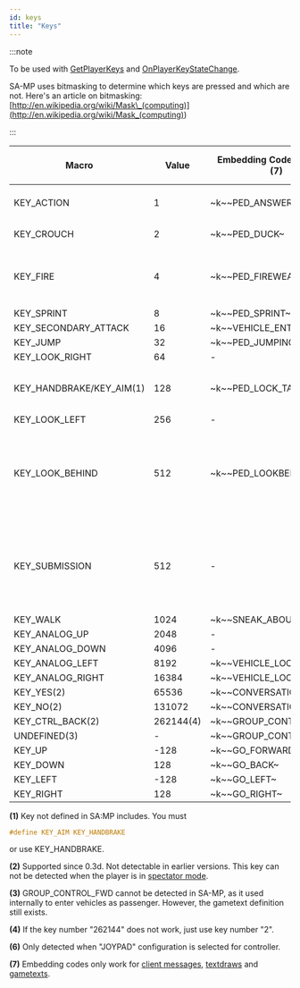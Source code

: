 ```yaml
---
id: keys
title: "Keys"
---
```


:::note

To be used with [GetPlayerKeys](../functions/GetPlayerKeys) and [OnPlayerKeyStateChange](../callbacks/OnPlayerKeyStateChange).

SA-MP uses bitmasking to determine which keys are pressed and which are not. Here's an article on bitmasking: [http://en.wikipedia.org/wiki/Mask\_(computing)](<http://en.wikipedia.org/wiki/Mask_(computing)>)

:::

| Macro | Value | Embedding Code (On Foot) (7) | Embedding Code (In Vehicle) (7) | Default Key (On Foot) | Default Key (In Vehicle) |
| --- | --- | --- | --- | --- | --- |
| KEY_ACTION | 1 | ~k~~PED_ANSWER_PHONE~ | ~k~~VEHICLE_FIREWEAPON_ALT~ | TAB | ALT GR / LCTRL / NUM0 |
| KEY_CROUCH | 2 | ~k~~PED_DUCK~ | ~k~~VEHICLE_HORN~ | C | H / CAPSLOCK |
| KEY_FIRE | 4 | ~k~~PED_FIREWEAPON~ | ~k~~VEHICLE_FIREWEAPON~ | LCTRL / LMB (Left Mouse Button) | LALT |
| KEY_SPRINT | 8 | ~k~~PED_SPRINT~ | ~k~~VEHICLE_ACCELERATE~ | SPACE | W |
| KEY_SECONDARY_ATTACK | 16 | ~k~~VEHICLE_ENTER_EXIT~ | ~k~~VEHICLE_ENTER_EXIT~ | ENTER | ENTER |
| KEY_JUMP | 32 | ~k~~PED_JUMPING~ | ~k~~VEHICLE_BRAKE~ | LSHIFT | S |
| KEY_LOOK_RIGHT | 64 | - | ~k~~VEHICLE_LOOKRIGHT~ | - | E |
| KEY_HANDBRAKE/KEY_AIM(1) | 128 | ~k~~PED_LOCK_TARGET~ | ~k~~VEHICLE_HANDBRAKE~ | RMB (Right Mouse Button) | SPACE |
| KEY_LOOK_LEFT | 256 | - | ~k~~VEHICLE_LOOKLEFT~ | - | Q |
| KEY_LOOK_BEHIND | 512 | ~k~~PED_LOOKBEHIND~ | ~k~~VEHICLE_LOOKBEHIND~ | NUM1 / MMB (Middle Mouse Button - Click the mouse wheel) | 2 |
| KEY_SUBMISSION | 512 | - | ~k~~TOGGLE_SUBMISSIONS~ | NUM1 / MMB (Middle Mouse Button - Click the mouse wheel) | 2 / NUMPAD + |
| KEY_WALK | 1024 | ~k~~SNEAK_ABOUT~ | - | LALT | - |
| KEY_ANALOG_UP | 2048 | - | ~k~~VEHICLE_TURRETUP~ | NUM8(6) | NUM8 |
| KEY_ANALOG_DOWN | 4096 | - | ~k~~VEHICLE_TURRETDOWN~ | NUM2(6) | NUM2 |
| KEY_ANALOG_LEFT | 8192 | ~k~~VEHICLE_LOOKLEFT~ | ~k~~VEHICLE_TURRETLEFT~ | NUM4 | NUM4 |
| KEY_ANALOG_RIGHT | 16384 | ~k~~VEHICLE_LOOKRIGHT~ | ~k~~VEHICLE_TURRETRIGHT~ | NUM6 | NUM6 |
| KEY_YES(2) | 65536 | ~k~~CONVERSATION_YES~ | ~k~~CONVERSATION_YES~ | Y | Y |
| KEY_NO(2) | 131072 | ~k~~CONVERSATION_NO~ | ~k~~CONVERSATION_NO~ | N | N |
| KEY_CTRL_BACK(2) | 262144(4) | ~k~~GROUP_CONTROL_BWD~ | ~k~~GROUP_CONTROL_BWD~ | H | H |
| UNDEFINED(3) | - | ~k~~GROUP_CONTROL_FWD~ | ~k~~GROUP_CONTROL_FWD~ | G | G |
| KEY_UP | -128 | ~k~~GO_FORWARD~ | ~k~~VEHICLE_STEERUP~ | UP | UP |
| KEY_DOWN | 128 | ~k~~GO_BACK~ | ~k~~VEHICLE_STEERDOWN~ | DOWN | DOWN |
| KEY_LEFT | -128 | ~k~~GO_LEFT~ | ~k~~VEHICLE_STEERLEFT~ | LEFT | LEFT |
| KEY_RIGHT | 128 | ~k~~GO_RIGHT~ | ~k~~VEHICLE_STEERRIGHT~ | RIGHT | RIGHT |

**(1)** Key not defined in SA:MP includes. You must

```c
#define KEY_AIM KEY_HANDBRAKE
```

or use KEY_HANDBRAKE.

**(2)** Supported since 0.3d. Not detectable in earlier versions. This key can not be detected when the player is in [spectator mode](../functions/TogglePlayerSpectating).

**(3)** GROUP_CONTROL_FWD cannot be detected in SA-MP, as it used internally to enter vehicles as passenger. However, the gametext definition still exists.

**(4)** If the key number "262144" does not work, just use key number "2".

**(6)** Only detected when "JOYPAD" configuration is selected for controller.

**(7)** Embedding codes only work for [client messages](../functions/SendDeathMessage), [textdraws](../functions/TextDrawCreate) and [gametexts](../functions/GameTextForPlayer).
